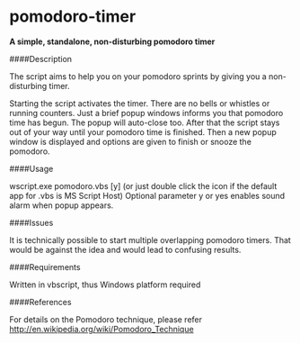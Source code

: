pomodoro-timer
==============

**A simple, standalone, non-disturbing pomodoro timer**

####Description

The script aims to help you on your pomodoro sprints by giving you a non-disturbing timer.

Starting the script activates the timer. There are no bells or whistles or running counters. 
Just a brief popup windows informs you that pomodoro time has begun. The popup will auto-close too.
After that the script stays out of your way until your pomodoro time is finished.
Then a new popup window is displayed and options are given to finish or snooze the pomodoro.

####Usage  

wscript.exe pomodoro.vbs [y]
(or just double click the icon if the default app for .vbs is MS Script Host)
Optional parameter y or yes enables sound alarm when popup appears.

####Issues

It is technically possible to start multiple overlapping pomodoro timers.
That would be against the idea and would lead to confusing results.

####Requirements

Written in vbscript, thus Windows platform required

####References

For details on the Pomodoro technique, please refer http://en.wikipedia.org/wiki/Pomodoro_Technique
